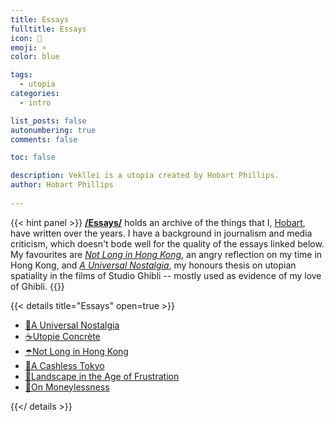 ```yaml
---
title: Essays
fulltitle: Essays
icon: 📄
emoji: ¤
color: blue

tags: 
  - utopia
categories:
  - intro

list_posts: false
autonumbering: true
comments: false

toc: false

description: Vekllei is a utopia created by Hobart Phillips.
author: Hobart Phillips
 
---
```


{{< hint panel >}}
[**/Essays/**](/news/essays/) holds an archive of the things that I, [Hobart](/news/about/), have written over the years. I have a background in journalism and media criticism, which doesn't bode well for the quality of the essays linked below. My favourites are [*Not Long in Hong Kong*](/news/essays/hongkong/), an angry reflection on my time in Hong Kong, and [*A Universal Nostalgia*](/news/essays/ghibli/), my honours thesis on utopian spatiality in the films of Studio Ghibli -- mostly used as evidence of my love of Ghibli.
{{</hint>}}

{{< details title="Essays" open=true >}}
- <a href="/news/essays/ghibli/"><span class="navicon">🫧</span>A Universal Nostalgia</a>
- <a href="/news/essays/utopie/"><span class="navicon">☕️</span>Utopie Concrète</a>
- <a href="/news/essays/hongkong/"><span class="navicon">☂️</span>Not Long in Hong Kong</a>
- <a href="/news/essays/tokyo/"><span class="navicon">🍜</span>A Cashless Tokyo</a>
- <a href="/news/essays/waugh/"><span class="navicon">🍾</span>Landscape in the Age of Frustration</a>
- <a href="/news/essays/moneylessness/"><span class="navicon">💸</span>On Moneylessness</a>

{{</ details >}}